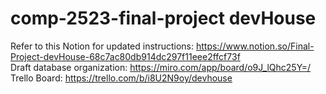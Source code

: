 # comp-2523-final-project devHouse

Refer to this Notion for updated instructions: https://www.notion.so/Final-Project-devHouse-68c7ac80db914dc297f11eee2ffcf73f  
Draft database organization: https://miro.com/app/board/o9J_lQhc25Y=/  
Trello Board: https://trello.com/b/i8U2N9oy/devhouse
